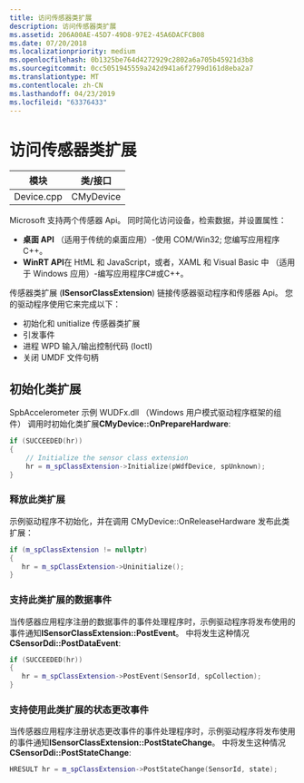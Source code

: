 ```yaml
---
title: 访问传感器类扩展
description: 访问传感器类扩展
ms.assetid: 206A00AE-45D7-49D8-97E2-45A6DACFCB08
ms.date: 07/20/2018
ms.localizationpriority: medium
ms.openlocfilehash: 0b1325be764d4272929c2802a6a705b45921d3b8
ms.sourcegitcommit: 0cc5051945559a242d941a6f2799d161d8eba2a7
ms.translationtype: MT
ms.contentlocale: zh-CN
ms.lasthandoff: 04/23/2019
ms.locfileid: "63376433"
---
```

# <a name="access-the-sensor-class-extension"></a>访问传感器类扩展


| 模块     | 类/接口 |
|------------|-----------------|
| Device.cpp | CMyDevice       |

 

Microsoft 支持两个传感器 Api。 同时简化访问设备，检索数据，并设置属性：

-   **桌面 API** （适用于传统的桌面应用）-使用 COM/Win32; 您编写应用程序C++。
-   **WinRT API**在 HtML 和 JavaScript，或者，XAML 和 Visual Basic 中 （适用于 Windows 应用）-编写应用程序C#或C++。

传感器类扩展 (**ISensorClassExtension**) 链接传感器驱动程序和传感器 Api。 您的驱动程序使用它来完成以下：

-   初始化和 unitialize 传感器类扩展
-   引发事件
-   进程 WPD 输入/输出控制代码 (Ioctl)
-   关闭 UMDF 文件句柄

## <a name="initializing-the-class-extension"></a>初始化类扩展

SpbAccelerometer 示例 WUDFx.dll （Windows 用户模式驱动程序框架的组件） 调用时初始化类扩展**CMyDevice::OnPrepareHardware**:

```cpp
if (SUCCEEDED(hr))
{
    // Initialize the sensor class extension
    hr = m_spClassExtension->Initialize(pWdfDevice, spUnknown);
}
```

### <a name="releasing-the-class-extension"></a>释放此类扩展

示例驱动程序不初始化，并在调用 CMyDevice::OnReleaseHardware 发布此类扩展：

```cpp
if (m_spClassExtension != nullptr)
{
   hr = m_spClassExtension->Uninitialize();
}
```

### <a name="supporting-data-events-with-the-class-extension"></a>支持此类扩展的数据事件

当传感器应用程序注册的数据事件的事件处理程序时，示例驱动程序将发布使用的事件通知**ISensorClassExtension::PostEvent**。 中将发生这种情况**CSensorDdi::PostDataEvent**:

```cpp
if (SUCCEEDED(hr))
{
   hr = m_spClassExtension->PostEvent(SensorId, spCollection);
}
```

### <a name="supporting-state-change-events-with-the-class-extension"></a>支持使用此类扩展的状态更改事件

当传感器应用程序注册状态更改事件的事件处理程序时，示例驱动程序将发布使用的事件通知**ISensorClassExtension::PostStateChange**。 中将发生这种情况**CSensorDdi::PostStateChange**:

```cpp
HRESULT hr = m_spClassExtension->PostStateChange(SensorId, state);
```

 

 




